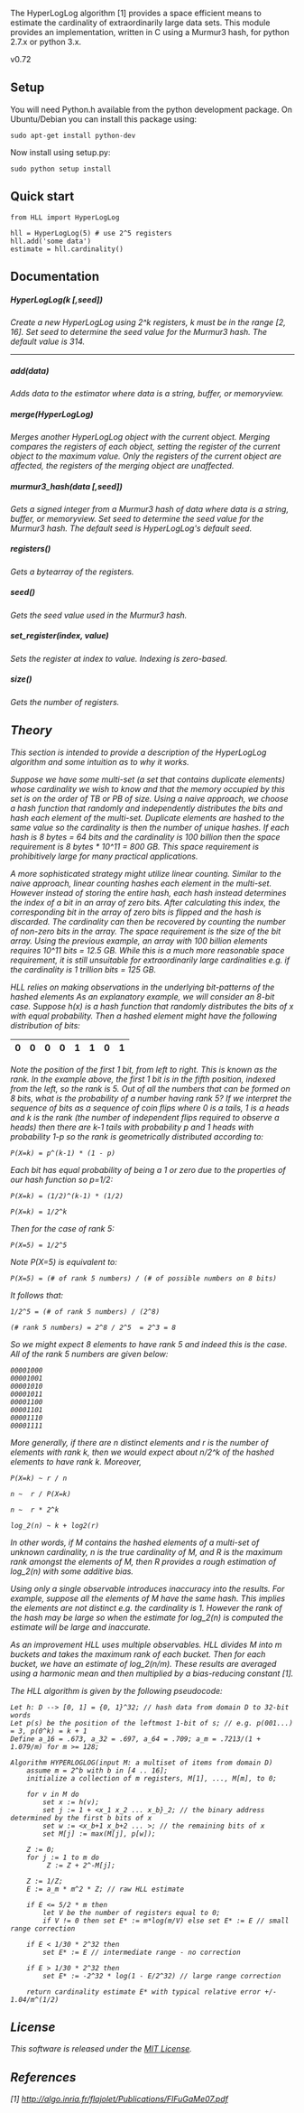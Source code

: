 The HyperLogLog algorithm [1] provides a space efficient means to estimate the
cardinality of extraordinarily large data sets. This module provides an
implementation, written in C using a Murmur3 hash, for python 2.7.x or python 3.x. 

v0.72

## Setup

You will need Python.h available from the python development package. On Ubuntu/Debian
you can install this package using:

    sudo apt-get install python-dev

Now install using setup.py:

    sudo python setup install

## Quick start

    from HLL import HyperLogLog
    
    hll = HyperLogLog(5) # use 2^5 registers
    hll.add('some data')
    estimate = hll.cardinality()
  
## Documentation

##### HyperLogLog(<i>k [,seed])

Create a new HyperLogLog using 2^<i>k</i> registers, <i>k</i> must be in the 
range [2, 16]. Set <i>seed</i> to determine the seed value for the Murmur3 
hash. The default value is 314.

* * *

##### add(<i>data</i>)

Adds <i>data</i> to the estimator where <i>data</i> is a string, buffer, or 
memoryview.

##### merge(<i>HyperLogLog</i>)

Merges another HyperLogLog object with the current object. Merging compares the 
registers of each object, setting the register of the current object to the 
maximum value. Only the registers of the current object are affected, the 
registers of the merging object are unaffected.

##### murmur3_hash(<i>data [,seed]</i>)

Gets a signed integer from a Murmur3 hash of <i>data</i> where <i>data</i> is a 
string, buffer, or memoryview. Set <i>seed</i> to determine the seed
value for the Murmur3 hash. The default seed is HyperLogLog's default seed.

##### registers()

Gets a bytearray of the registers.

##### seed()

Gets the seed value used in the Murmur3 hash.

##### set_register(<i>index, value</i>)

Sets the register at <i>index</i> to <i>value</i>. Indexing is zero-based.

##### size()

Gets the number of registers.

## Theory <a name='theory'></a>

This section is intended to provide a description of the HyperLogLog algorithm
and some intuition as to why it works. 

Suppose we have some multi-set (a set that contains 
duplicate elements) whose cardinality we wish to know and that
the memory occupied by this set is on the order of TB or PB of size. Using a
naive approach, we choose a hash function that randomly and independently
distributes the bits and hash each element of the multi-set.
Duplicate elements are hashed to the same value so the cardinality is then the
number of unique hashes. If each hash is 8 bytes = 64 bits
and the cardinality is 100 billion then the space requirement is 8 bytes * 10^11 = 800 GB.
This space requirement is prohibitively large for many practical applications.

A more sophisticated strategy might utilize <i>linear counting</i>. Similar to the naive approach,
linear counting hashes each element in the multi-set. However instead
of storing the entire hash, each hash instead determines the index of a bit
in an array of zero bits. After calculating this index, the corresponding
bit in the array of zero bits is flipped and the hash is discarded. 
The cardinality can then be recovered by counting the number of non-zero bits in the array.
The space requirement is the size of the bit array. Using the
previous example, an array with 100 billion elements requires 10^11 bits = 12.5 GB.
While this is a much more reasonable space requirement, it is still unsuitable
for extraordinarily large cardinalities e.g. if the cardinality is 1 trillion bits = 125 GB.

HLL relies on making observations in the underlying bit-patterns of the 
hashed elements As an explanatory example, we will consider an 8-bit case. 
Suppose h(x) is a hash function that randomly distributes the bits of x 
with equal probability. Then a hashed element might have the following 
distribution of bits:
  
|  0  | 0  | 0  | 0  | 1  | 1  | 0  | 1  |
| --- |:--:|:--:|:--:|:--:|:--:|:--:| --:|

Note the position of the first 1 bit, from left to right. This is known as the
rank. In the example above, the first 1 bit is in the fifth position, indexed 
from the left, so the rank is 5. Out of all the numbers that can be formed on 
8 bits, what is the probability of a number having rank 5? If we interpret the 
sequence of bits as a sequence of coin flips where 0 is a tails, 1 is a heads 
and k is the rank (the number of independent flips required to observe a heads) 
then there are k-1 tails with probability p and 1 heads with probability 1-p
so the rank is geometrically distributed according to:

    P(X=k) = p^(k-1) * (1 - p)

Each bit has equal probability of being a 1 or zero due to the properties
of our hash function so p=1/2:

    P(X=k) = (1/2)^(k-1) * (1/2)
    
    P(X=k) = 1/2^k
	
Then for the case of rank 5: 

    P(X=5) = 1/2^5

Note P(X=5) is equivalent to:

    P(X=5) = (# of rank 5 numbers) / (# of possible numbers on 8 bits)
    
It follows that:

    1/2^5 = (# of rank 5 numbers) / (2^8)

    (# rank 5 numbers) = 2^8 / 2^5  = 2^3 = 8

So we might expect 8 elements to have rank 5 and indeed this is the case. All of
the rank 5 numbers are given below:

    00001000
    00001001
    00001010
    00001011
    00001100
    00001101
    00001110
    00001111

More generally, if there are n distinct elements and r is the number of elements 
with rank k, then we would expect about n/2^k of the hashed elements to have 
rank k. Moreover,

    P(X=k) ~ r / n	
	
    n ~  r / P(X=k)
	
    n ~  r * 2^k
	
    log_2(n) ~ k + log2(r)            
	
In other words, if M contains the hashed elements of a multi-set of unknown 
cardinality, n is the true cardinality of M, and R is the maximum rank amongst the 
elements of M, then R provides a rough estimation of log_2(n) with some additive bias. 

Using only a single observable introduces inaccuracy into the results. For 
example, suppose all the elements of M have the same hash. This implies the elements are 
not distinct e.g. the cardinality is 1. However the rank of the hash may be large so 
when the estimate for log_2(n) is computed the estimate will be large and inaccurate.

As an improvement HLL uses multiple observables. HLL divides M into m buckets and takes the maximum rank of each 
bucket. Then for each bucket, we have an estimate of log_2(n/m). These results 
are averaged using a harmonic mean and then multiplied by a bias-reducing constant [1]. 

The HLL algorithm is given by the following pseudocode:

```
Let h: D --> [0, 1] = {0, 1}^32; // hash data from domain D to 32-bit words
Let p(s) be the position of the leftmost 1-bit of s; // e.g. p(001...) = 3, p(0^k) = k + 1
Define a_16 = .673, a_32 = .697, a_64 = .709; a_m = .7213/(1 + 1.079/m) for m >= 128;

Algorithm HYPERLOGLOG(input M: a multiset of items from domain D)
    assume m = 2^b with b in [4 .. 16];
    initialize a collection of m registers, M[1], ..., M[m], to 0;
	
	for v in M do
	    set x := h(v);
		set j := 1 + <x_1 x_2 ... x_b}_2; // the binary address determined by the first b bits of x
		set w := <x_b+1 x_b+2 ... >; // the remaining bits of x
		set M[j] := max(M[j], p[w]);
		
	Z := 0;
	for j := 1 to m do
	     Z := Z + 2^-M[j];
	
	Z := 1/Z;
	E := a_m * m^2 * Z; // raw HLL estimate
	
	if E <= 5/2 * m then
		let V be the number of registers equal to 0;
		if V != 0 then set E* := m*log(m/V) else set E* := E // small range correction
			
	if E < 1/30 * 2^32 then
		set E* := E // intermediate range - no correction
	
	if E > 1/30 * 2^32 then
		set E* := -2^32 * log(1 - E/2^32) // large range correction
	
	return cardinality estimate E* with typical relative error +/- 1.04/m^(1/2)
```

## License

This software is released under the [MIT License](https://gist.github.com/ascv/5123769).

## References

[1] http://algo.inria.fr/flajolet/Publications/FlFuGaMe07.pdf

